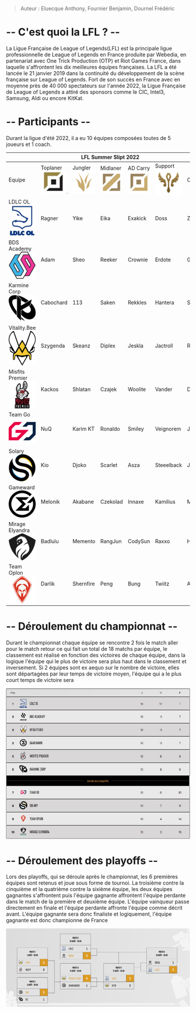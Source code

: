 > Auteur : Eluecque Anthony, Fournier Benjamin, Dournel Frédéric

# **-- C'est quoi la LFL ? --**

La  Ligue Française de League of Legends(LFL) est la principale ligue professionnelle de League of Legends en France produite par Webedia, en partenariat avec One Trick Production (OTP) et Riot Games France, dans laquelle s'affrontent les dix meilleures équipes françaises. La LFL a été lancée le 21 janvier 2019 dans la continuité du développement de la scène française sur League of Legends. 
Fort de son succès en France avec en moyenne près de 40 000 spectateurs sur l'année 2022, la Ligue Française de League of Legends a attiré des sponsors comme le CIC, Intel3, Samsung, Aldi ou encore KitKat.

# **-- Participants --**

Durant la ligue d'été 2022, il a eu 10 équipes composées toutes de 5 joueurs et 1 coach.

<table>
    <thead>
        <tr>
            <th colspan="18">LFL Summer Slipt 2022
    </thead>
    <tbody>
        <tr>
        <td>Equipe</td>
            <td>Toplaner<img src="../img/top.png" width="75"></td>
            <td>Jungler<img src="../img/Jungle.png" width="75"></td>
            <td>Midlaner<img src="../img/mid.png" width="75"></td>
            <td>AD Carry<img src="../img/ADC.png" width="75"></td>
            <td>Support<img src="../img/support.png" width="75"></td>
            <td>Coach</td>
        </tr>
        <tr>
            <td>LDLC OL<br>
            <img src="../img/LDLCOL.png" width="75"></td>        
            <td>Ragner</td>
            <td>Yike</td>
            <td>Eika</td>
            <td>Exakick</td>
            <td>Doss</td>
            <td>Zeph</td>
        </tr>
        <tr>
            <td>BDS Academy<br>
            <img src="../img/BDSA.png" width="75"></td>        
            <td>Adam</td>
            <td>Sheo</td>
            <td>Reeker</td>
            <td>Crownie</td>
            <td>Erdote</td>
            <td>GoToOne</td>
        </tr>
        <tr>
            <td>Karmine Corp<br>
            <img src="../img/KC.png" width="75"></td>          
            <td>Cabochard</td>
            <td>113</td>
            <td>Saken</td>
            <td>Rekkles</td>
            <td>Hantera</td>
            <td>Striker</td>
        </tr>
        <tr>
            <td>Vitality.Bee<br>
            <img src="../img/VitaBee.png" width="75"></td>
            <td>Szygenda</td>
            <td>Skeanz</td>
            <td>Diplex</td>
            <td>Jeskla</td>
            <td>Jactroll</td>
            <td>Realistik</td>
        </tr>
        <tr>
            <td>Misfits Premier<br>
            <img src="../img/mp.png" width="75"></td>          
            <td>Kackos</td>
            <td>Shlatan</td>
            <td>Czajek</td>
            <td>Woolite</td>
            <td>Vander</td>
            <td>Delord</td>
        </tr>
        <tr>
            <td>Team Go<br>
            <img src="../img/GO.png" width="75"></td>       
            <td>NuQ</td>
            <td>Karim KT</td>
            <td>Ronaldo</td>
            <td>Smiley</td>
            <td>Veignorem</td>
            <td>Jesiz</td>
        </tr>
        <tr>
            <td>Solary<br>
            <img src="../img/Solary.png" width="75"></td>         
            <td>Kio</td>
            <td>Djoko</td>
            <td>Scarlet</td>
            <td>Asza</td>
            <td>Steeelback</td> 
            <td>Jon</td>
        </tr>
        <tr>
            <td>Gameward<br>
            <img src="../img/GameWard.png" width="75"></td>    
            <td>Melonik</td>
            <td>Akabane</td>
            <td>Czekolad</td>
            <td>Innaxe</td>
            <td>Kamilius</td>
            <td>Malau</td>
        </tr>
        <tr>
            <td>Mirage Elyandra<br>
            <img src="../img/ME.png" width="75"></td>
            <td>Badlulu</td>
            <td>Memento</td>
            <td>RangJun</td>
            <td>CodySun</td>
            <td>Raxxo</td>
            <td>Hellombre</td>
        </tr>
        <tr>
            <td>Team Oplon<br>
            <img src="../img/oplon.png" width="75"></td>
            <td>Darlik</td>
            <td>Shernfire</td>
            <td>Peng</td>
            <td>Bung</td>
            <td>Twiitz</td>
            <td>Aries</td>
        </tr>
        </tbody>
</table>


# **-- Déroulement du championnat --**

Durant le championnat chaque équipe se rencontre 2 fois le match aller pour le match retour ce qui fait un total de 18 matchs par équipe, le classement est réalisé en fonction des victoires de chaque équipe, dans la logique l'équipe qui le plus de victoire sera plus haut dans le classement et inversement. Si 2 équipes sont ex aequo sur le nombre de victoire, elles sont départagées par leur temps de victoire moyen, l'équipe qui a le plus court temps de victoire sera 

<img src="../img/Championnat.png">

# **-- Déroulement des playoffs --**

Lors des playoffs, qui se déroule après le championnat, les 6 premières équipes sont retenus et joue sous forme de tournoi. La troisième contre la cinquième et la quatrième contre la sixième équipe, les deux équipes gagnantes s'affrontent puis l'équipe gagnante affrontent l'équipe perdante dans le match de la première et deuxième équipe. L'équipe vainqueur passe directement en finale et l'équipe perdante affronte l'équipe comme décrit avant. L'équipe gagnante sera donc finaliste et logiquement, l'équipe gagnante est donc championne de France

<img src="../img/Playoff.png">




